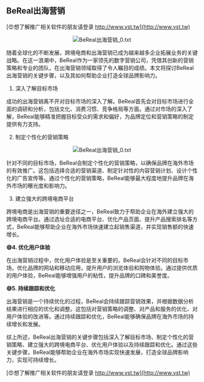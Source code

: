 ## **BeReal出海营销**

[😍想了解推广相关软件的朋友请登录 http://www.vst.tw](http://www.vst.tw)

 <center><img src="https://vst.tw/MP4/tuiguang/png/6.png" alt="BeReal出海营销_0.txt"></center>

随着全球化的不断发展，跨境电商和出海营销已成为越来越多企业拓展业务的关键战略。在这一浪潮中，BeReal作为一家领先的数字营销公司，凭借其创新的营销策略和专业的团队，在出海营销领域取得了令人瞩目的成绩。本文将探讨BeReal出海营销的关键步骤，以及其如何帮助企业打造全球品牌影响力。

1. 深入了解目标市场

成功的出海营销离不开对目标市场的深入了解。BeReal首先会对目标市场进行全面的调研和分析，包括文化、消费习惯、竞争格局等方面。通过对市场的深入了解，BeReal能够精准把握目标受众的需求和偏好，为品牌定位和营销策略的制定提供有力支持。

2. 制定个性化的营销策略

 <center><img src="https://vst.tw/MP4/tuiguang/png/3.png" alt="BeReal出海营销_0.txt"></center>

针对不同的目标市场，BeReal会制定个性化的营销策略，以确保品牌在海外市场的有效推广。这包括选择合适的营销渠道、制定针对性的内容营销计划、设计个性化的广告宣传等。通过个性化的营销策略，BeReal能够最大程度地提升品牌在海外市场的曝光度和影响力。

3. 建立强大的跨境电商平台

跨境电商是出海营销的重要途径之一，BeReal致力于帮助企业在海外建立强大的跨境电商平台。通过选址合适的电商平台、优化产品页面、提升产品搜索排名等方式，BeReal能够帮助企业在海外市场快速建立起销售渠道，并实现销售额的快速增长。

**😄4. 优化用户体验**

在出海营销过程中，优化用户体验是至关重要的。BeReal会针对不同的目标市场，优化品牌的网站和移动应用，提升用户的浏览体验和购物体验。通过提供优质的用户体验，BeReal能够增强用户的粘性，提升品牌的口碑和美誉度。

**😄5. 持续跟踪和优化**

出海营销是一个持续优化的过程，BeReal会持续跟踪营销效果，并根据数据分析结果进行相应的优化和调整。这包括对营销策略的调整、对产品和服务的优化、对用户体验的改进等。通过持续跟踪和优化，BeReal能够确保品牌在海外市场的持续增长和发展。

综上所述，BeReal出海营销的关键步骤包括深入了解目标市场、制定个性化的营销策略、建立强大的跨境电商平台、优化用户体验以及持续跟踪和优化。通过这些关键步骤，BeReal能够帮助企业在海外市场实现快速发展，打造全球品牌影响力，实现可持续增长。

[😍想了解推广相关软件的朋友请登录 http://www.vst.tw](http://www.vst.tw)



